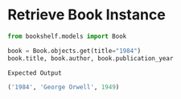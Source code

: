 # Retrieve Book Instance

```python
from bookshelf.models import Book

book = Book.objects.get(title="1984")
book.title, book.author, book.publication_year

Expected Output

('1984', 'George Orwell', 1949)